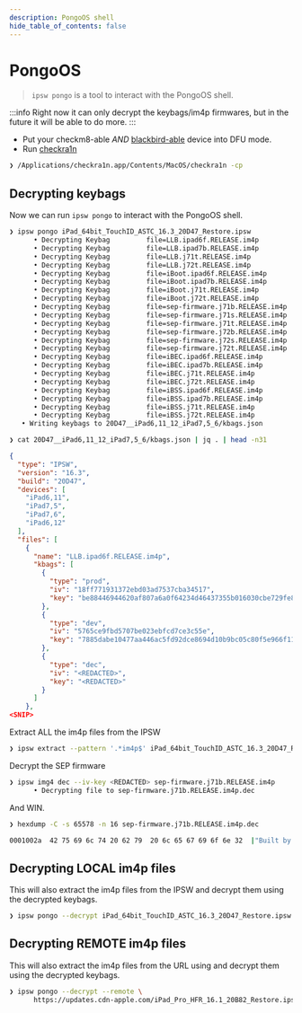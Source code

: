 ```yaml
---
description: PongoOS shell
hide_table_of_contents: false
---
```


# PongoOS

> `ipsw pongo` is a tool to interact with the PongoOS shell.

:::info
Right now it can only decrypt the keybags/im4p firmwares, but in the future it will be able to do more.
:::

- Put your checkm8-able *AND* [blackbird-able](https://www.theiphonewiki.com/wiki/Blackbird_Exploit) device into DFU mode.
- Run [checkra1n](https://checkra.in)

```bash
❯ /Applications/checkra1n.app/Contents/MacOS/checkra1n -cp
```

## Decrypting keybags

Now we can run `ipsw pongo` to interact with the PongoOS shell.

```bash
❯ ipsw pongo iPad_64bit_TouchID_ASTC_16.3_20D47_Restore.ipsw
      • Decrypting Keybag         file=LLB.ipad6f.RELEASE.im4p
      • Decrypting Keybag         file=LLB.ipad7b.RELEASE.im4p
      • Decrypting Keybag         file=LLB.j71t.RELEASE.im4p
      • Decrypting Keybag         file=LLB.j72t.RELEASE.im4p
      • Decrypting Keybag         file=iBoot.ipad6f.RELEASE.im4p
      • Decrypting Keybag         file=iBoot.ipad7b.RELEASE.im4p
      • Decrypting Keybag         file=iBoot.j71t.RELEASE.im4p
      • Decrypting Keybag         file=iBoot.j72t.RELEASE.im4p
      • Decrypting Keybag         file=sep-firmware.j71b.RELEASE.im4p
      • Decrypting Keybag         file=sep-firmware.j71s.RELEASE.im4p
      • Decrypting Keybag         file=sep-firmware.j71t.RELEASE.im4p
      • Decrypting Keybag         file=sep-firmware.j72b.RELEASE.im4p
      • Decrypting Keybag         file=sep-firmware.j72s.RELEASE.im4p
      • Decrypting Keybag         file=sep-firmware.j72t.RELEASE.im4p
      • Decrypting Keybag         file=iBEC.ipad6f.RELEASE.im4p
      • Decrypting Keybag         file=iBEC.ipad7b.RELEASE.im4p
      • Decrypting Keybag         file=iBEC.j71t.RELEASE.im4p
      • Decrypting Keybag         file=iBEC.j72t.RELEASE.im4p
      • Decrypting Keybag         file=iBSS.ipad6f.RELEASE.im4p
      • Decrypting Keybag         file=iBSS.ipad7b.RELEASE.im4p
      • Decrypting Keybag         file=iBSS.j71t.RELEASE.im4p
      • Decrypting Keybag         file=iBSS.j72t.RELEASE.im4p
   • Writing keybags to 20D47__iPad6,11_12_iPad7,5_6/kbags.json
```   

```bash
❯ cat 20D47__iPad6,11_12_iPad7,5_6/kbags.json | jq . | head -n31
```

```json
{
  "type": "IPSW",
  "version": "16.3",
  "build": "20D47",
  "devices": [
    "iPad6,11",
    "iPad7,5",
    "iPad7,6",
    "iPad6,12"
  ],
  "files": [
    {
      "name": "LLB.ipad6f.RELEASE.im4p",
      "kbags": [
        {
          "type": "prod",
          "iv": "18ff771931372ebd03ad7537cba34517",
          "key": "be88446944620af807a6a0f64234d46437355b016030cbe729fe892e95283e29"
        },
        {
          "type": "dev",
          "iv": "5765ce9fbd5707be023ebfcd7ce3c55e",
          "key": "7885dabe10477aa446ac5fd92dce8694d10b9bc05c80f5e966f11a1a9377553f"
        },
        {
          "type": "dec",
          "iv": "<REDACTED>",
          "key": "<REDACTED>"
        }
      ]
    },
<SNIP>
```

Extract ALL the im4p files from the IPSW

```bash
❯ ipsw extract --pattern '.*im4p$' iPad_64bit_TouchID_ASTC_16.3_20D47_Restore.ipsw
```

Decrypt the SEP firmware

```bash
❯ ipsw img4 dec --iv-key <REDACTED> sep-firmware.j71b.RELEASE.im4p
      • Decrypting file to sep-firmware.j71b.RELEASE.im4p.dec
```

And WIN.

```bash
❯ hexdump -C -s 65578 -n 16 sep-firmware.j71b.RELEASE.im4p.dec

0001002a  42 75 69 6c 74 20 62 79  20 6c 65 67 69 6f 6e 32  |"Built by legion2"|
```

## Decrypting LOCAL im4p files

This will also extract the im4p files from the IPSW and decrypt them using the decrypted keybags.

```bash
❯ ipsw pongo --decrypt iPad_64bit_TouchID_ASTC_16.3_20D47_Restore.ipsw
```

## Decrypting REMOTE im4p files

This will also extract the im4p files from the URL using and decrypt them using the decrypted keybags.

```bash
❯ ipsw pongo --decrypt --remote \
      https://updates.cdn-apple.com/iPad_Pro_HFR_16.1_20B82_Restore.ipsw
```